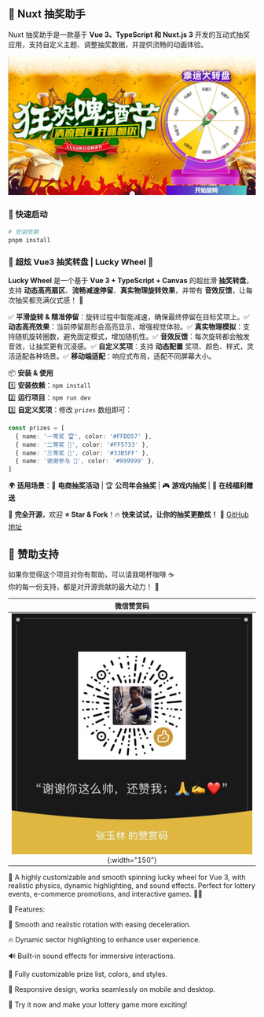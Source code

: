 ## 🎡 Nuxt 抽奖助手

Nuxt 抽奖助手是一款基于 **Vue 3、TypeScript 和 Nuxt.js 3** 开发的互动式抽奖应用，支持自定义主题、调整抽奖数据，并提供流畅的动画体验。

![抽奖助手预览](public/images/nuxtImage.jpg)

### 🚀 快速启动

```bash
# 安装依赖
pnpm install
```

### 🎯 超炫 Vue3 抽奖转盘 | Lucky Wheel 🚀

**Lucky Wheel** 是一个基于 **Vue 3 + TypeScript + Canvas** 的超丝滑 **抽奖转盘**，支持 **动态高亮扇区**、**流畅减速停留**、**真实物理旋转效果**，并带有 **音效反馈**，让每次抽奖都充满仪式感！ 🎉

✅ **平滑旋转 & 精准停留**：旋转过程中智能减速，确保最终停留在目标奖项上。✅ **动态高亮效果**：当前停留扇形会高亮显示，增强视觉体验。✅ **真实物理模拟**：支持随机旋转圈数，避免固定模式，增加随机性。✅ **音效反馈**：每次旋转都会触发音效，让抽奖更有沉浸感。✅ **自定义奖项**：支持 **动态配置** 奖项、颜色、样式，灵活适配各种场景。✅ **移动端适配**：响应式布局，适配不同屏幕大小。

📦 **安装 & 使用**  
1️⃣ **安装依赖**：`npm install`  
2️⃣ **运行项目**：`npm run dev`  
3️⃣ **自定义奖项**：修改 `prizes` 数组即可：

```ts
const prizes = [
  { name: '一等奖 🏆', color: '#FFDD57' },
  { name: '二等奖 🎉', color: '#FF5733' },
  { name: '三等奖 🎁', color: '#33B5FF' },
  { name: '谢谢参与 🙏', color: '#999999' },
]
```

🌍 **适用场景**：🎡 **电商抽奖活动** | 🏆 **公司年会抽奖** | 🎮 **游戏内抽奖** | 🎁 **在线福利赠送**

📌 **完全开源**，欢迎 **⭐ Star & Fork**！🔥 **快来试试，让你的抽奖更酷炫！** 🚀 [GitHub 地址](https://github.com/your-repo-url)

## 💖 赞助支持

如果你觉得这个项目对你有帮助，可以请我喝杯咖啡 ☕  
你的每一份支持，都是对开源贡献的最大动力！ 🎉

| 微信赞赏码 |
| :-----------------------------------:
| ![微信赞赏码](public/images/4141.jpg){:width="150"} |

🚀 A highly customizable and smooth spinning lucky wheel for Vue 3, with realistic physics, dynamic highlighting, and sound effects. Perfect for lottery events, e-commerce promotions, and interactive games. 🎡🎉

🔹 Features:

🎯 Smooth and realistic rotation with easing deceleration.

🔥 Dynamic sector highlighting to enhance user experience.

🔊 Built-in sound effects for immersive interactions.

🎨 Fully customizable prize list, colors, and styles.

📱 Responsive design, works seamlessly on mobile and desktop.

🌟 Try it now and make your lottery game more exciting!
